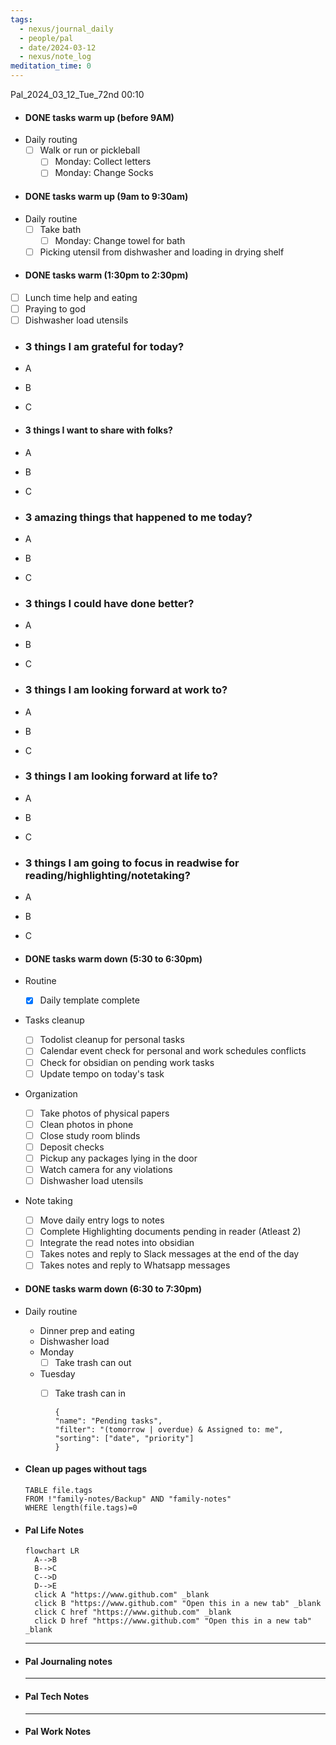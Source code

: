 ```yaml
---
tags:
  - nexus/journal_daily
  - people/pal
  - date/2024-03-12
  - nexus/note_log
meditation_time: 0
---
```


Pal_2024_03_12_Tue_72nd
00:10

- #### DONE tasks warm up (before 9AM)
- Daily routing
	- [ ] Walk or run or pickleball
		- [ ] Monday: Collect letters
		- [ ] Monday: Change Socks
- #### DONE tasks warm up (9am to 9:30am)
- Daily routine
	- [ ] Take bath
		- [ ] Monday: Change towel for bath
	- [ ] Picking utensil from dishwasher and loading in drying shelf
- #### DONE tasks warm (1:30pm to 2:30pm)
- [ ] Lunch time help and eating
- [ ] Praying to god
- [ ] Dishwasher load utensils
- ### 3 things I am grateful for today?
- A
- B
- C
- #### 3 things I want to share with folks?
- A
- B
- C
- ### 3 amazing things that happened to me today?
- A
- B
- C
- ### 3 things I could have done better?
- A
- B
- C
- ### 3 things I am looking forward at work to?
- A
- B
- C
- ### 3 things I am looking forward at life to?
- A
- B
- C
- ### 3 things I am going to focus in readwise for reading/highlighting/notetaking?
- A
- B
- C
- #### DONE tasks warm down (5:30 to 6:30pm)
- Routine
	- [x] Daily template complete
- Tasks cleanup
	- [ ] Todolist cleanup for personal tasks
	- [ ] Calendar event check for personal and work schedules conflicts
	- [ ] Check for obsidian on pending work tasks
	- [ ] Update tempo on today's task
- Organization
	- [ ] Take photos of physical papers
	- [ ] Clean photos in phone
	- [ ] Close study room blinds
	- [ ] Deposit checks
	- [ ] Pickup any packages lying in the door
	- [ ] Watch camera for any violations
	- [ ] Dishwasher load utensils
- Note taking
	- [ ] Move daily entry logs to notes
	- [ ] Complete Highlighting documents pending in reader (Atleast 2)
	- [ ] Integrate the read notes into obsidian
	- [ ] Takes notes and reply to Slack messages at the end of the day
	- [ ] Takes notes and reply to Whatsapp messages
- #### DONE tasks warm down (6:30 to 7:30pm)
- Daily routine
	- Dinner prep and eating
	- Dishwasher load
	- Monday
		- [ ] Take trash can out
	- Tuesday
		- [ ] Take trash can in 
		  
		  ```todoist
		  {
		  "name": "Pending tasks",
		  "filter": "(tomorrow | overdue) & Assigned to: me",
		  "sorting": ["date", "priority"]
		  }
		  ```
- #### Clean up pages without tags
  ```dataview
  TABLE file.tags
  FROM !"family-notes/Backup" AND "family-notes"
  WHERE length(file.tags)=0
  ```
- #### Pal Life Notes
  
  ```mermaid
  flowchart LR
    A-->B
    B-->C
    C-->D
    D-->E
    click A "https://www.github.com" _blank
    click B "https://www.github.com" "Open this in a new tab" _blank
    click C href "https://www.github.com" _blank
    click D href "https://www.github.com" "Open this in a new tab" _blank
  
  ```
  
  -----------
- #### Pal Journaling notes 
  
  
  
  ------
- #### Pal Tech Notes
  
  
  
  
  
  ------
- #### Pal Work Notes